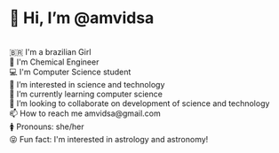 <h1> 👋 Hi, I’m @amvidsa </h1> <br>
🇧🇷 I'm a brazilian Girl <br>
🧪 I'm Chemical Engineer <br>
💻 I'm Computer Science student <br>
👀 I’m interested in science and technology <br>
🌱 I’m currently learning computer science <br>
💞️ I’m looking to collaborate on development of science and technology <br>
📫 How to reach me amvidsa@gmail.com <br>
🚺 Pronouns: she/her <br>
😝 Fun fact: I'm interested in astrology and astronomy! <br>

<!---
amvidsa/amvidsa is a ✨ special ✨ repository because its `README.md` (this file) appears on your GitHub profile.
You can click the Preview link to take a look at your changes.
--->
